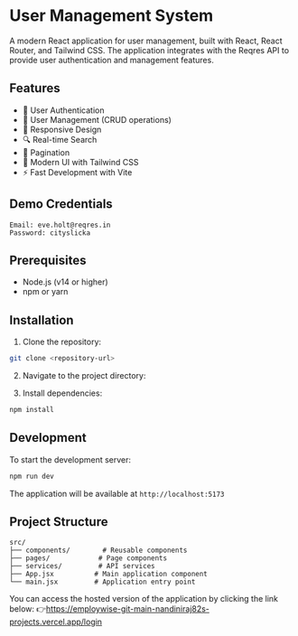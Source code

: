 # User Management System

A modern React application for user management, built with React, React Router, and Tailwind CSS. The application integrates with the Reqres API to provide user authentication and management features.

## Features

- 🔐 User Authentication
- 👥 User Management (CRUD operations)
- 📱 Responsive Design
- 🔍 Real-time Search
- 📄 Pagination
- 🎨 Modern UI with Tailwind CSS
- ⚡ Fast Development with Vite

## Demo Credentials

```
Email: eve.holt@reqres.in
Password: cityslicka
```

## Prerequisites

- Node.js (v14 or higher)
- npm or yarn

## Installation

1. Clone the repository:
```bash
git clone <repository-url>
```

2. Navigate to the project directory:


3. Install dependencies:
```bash
npm install
```

## Development

To start the development server:

```bash
npm run dev
```

The application will be available at `http://localhost:5173`


## Project Structure

```
src/
├── components/        # Reusable components
├── pages/            # Page components
├── services/         # API services
├── App.jsx          # Main application component
└── main.jsx         # Application entry point
```

You can access the hosted version of the application by clicking the link below:
👉https://employwise-git-main-nandiniraj82s-projects.vercel.app/login







